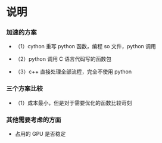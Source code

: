# 说明


### 加速的方案

* （1）cython 重写 python 函数，编程 so 文件，python 调用

* （2）python 调用 C 语言代码写的函数包

* （3）c++ 直接处理全部流程，完全不使用 python


### 三个方案比较

* （1）成本最小，但是对于需要优化的函数比较苛刻




### 其他需要考虑的方面


* 占用的 GPU 是否稳定







